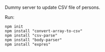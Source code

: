 Dummy server to update CSV file of persons.

Run:

	npm init
	npm install "convert-array-to-csv"
	npm install "csv-parse"
	npm install "body-parser"
	npm install "expres"

